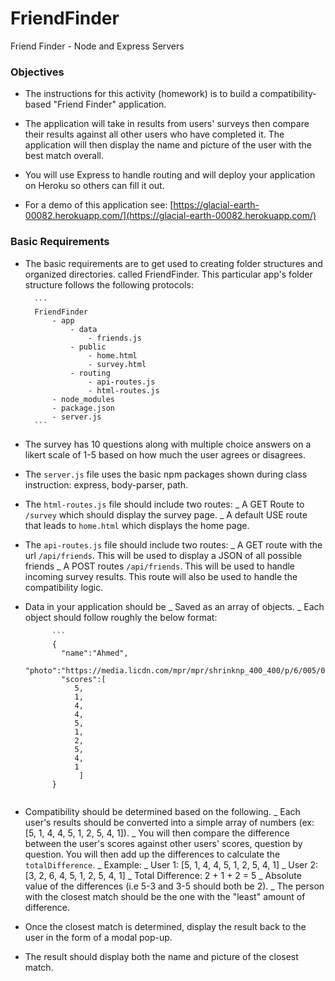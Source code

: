 # FriendFinder

Friend Finder - Node and Express Servers

### Objectives

- The instructions for this activity (homework) is to build a compatibility-based "Friend Finder" application.

- The application will take in results from users' surveys then compare their results against all other users who have completed it. The application will then display the name and picture of the user with the best match overall.

- You will use Express to handle routing and will deploy your application on Heroku so others can fill it out.

- For a demo of this application see: [https://glacial-earth-00082.herokuapp.com/](https://glacial-earth-00082.herokuapp.com/)

### Basic Requirements

- The basic requirements are to get used to creating folder structures and organized directories. called FriendFinder. This particular app's folder structure follows the following protocols:

      	```
      	FriendFinder
      		- app
      			- data
      				- friends.js
      			- public
      				- home.html
      				- survey.html
      			- routing
      				- api-routes.js
      				- html-routes.js
      		- node_modules
      		- package.json
      		- server.js
      	```

- The survey has 10 questions along with multiple choice answers on a likert scale of 1-5 based on how much the user agrees or disagrees.

- The `server.js` file uses the basic npm packages shown during class instruction: express, body-parser, path.

- The `html-routes.js` file should include two routes:
  _ A GET Route to `/survey` which should display the survey page.
  _ A default USE route that leads to `home.html` which displays the home page.

- The `api-routes.js` file should include two routes:
  _ A GET route with the url `/api/friends`. This will be used to display a JSON of all possible friends
  _ A POST routes `/api/friends`. This will be used to handle incoming survey results. This route will also be used to handle the compatibility logic.

- Data in your application should be
  _ Saved as an array of objects.
  _ Each object should follow roughly the below format:

      		```
      		{
      		  "name":"Ahmed",
      		  "photo":"https://media.licdn.com/mpr/mpr/shrinknp_400_400/p/6/005/064/1bd/3435aa3.jpg",
      		  "scores":[
      		     5,
      		     1,
      		     4,
      		     4,
      		     5,
      		     1,
      		     2,
      		     5,
      		     4,
      		     1
      	     	  ]
      		}

  ```

  ```

- Compatibility should be determined based on the following.
  _ Each user's results should be converted into a simple array of numbers (ex: [5, 1, 4, 4, 5, 1, 2, 5, 4, 1]).
  _ You will then compare the difference between the user's scores against other users' scores, question by question. You will then add up the differences to calculate the `totalDifference`.
  _ Example:
  _ User 1: [5, 1, 4, 4, 5, 1, 2, 5, 4, 1]
  _ User 2: [3, 2, 6, 4, 5, 1, 2, 5, 4, 1]
  _ Total Difference: 2 + 1 + 2 = 5
  _ Absolute value of the differences (i.e 5-3 and 3-5 should both be 2).
  _ The person with the closest match should be the one with the "least" amount of difference.

- Once the closest match is determined, display the result back to the user in the form of a modal pop-up.

- The result should display both the name and picture of the closest match.
